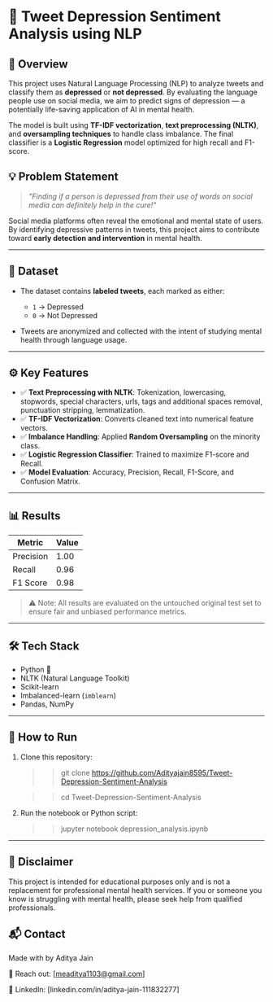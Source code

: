 # 🧠 Tweet Depression Sentiment Analysis using NLP

## 📘 Overview

This project uses Natural Language Processing (NLP) to analyze tweets and classify them as **depressed** or **not depressed**. By evaluating the language people use on social media, we aim to predict signs of depression — a potentially life-saving application of AI in mental health.

The model is built using **TF-IDF vectorization**, **text preprocessing (NLTK)**, and **oversampling techniques** to handle class imbalance. The final classifier is a **Logistic Regression** model optimized for high recall and F1-score.


## 💡 Problem Statement

> *"Finding if a person is depressed from their use of words on social media can definitely help in the cure!"*

Social media platforms often reveal the emotional and mental state of users. By identifying depressive patterns in tweets, this project aims to contribute toward **early detection and intervention** in mental health.

---

## 📁 Dataset

- The dataset contains **labeled tweets**, each marked as either:
  - `1` → Depressed
  - `0` → Not Depressed

- Tweets are anonymized and collected with the intent of studying mental health through language usage.

---

## ⚙️ Key Features

- ✅ **Text Preprocessing with NLTK**: Tokenization, lowercasing, stopwords, special characters, urls, tags and additional spaces removal, punctuation stripping, lemmatization.
- ✅ **TF-IDF Vectorization**: Converts cleaned text into numerical feature vectors.
- ✅ **Imbalance Handling**: Applied **Random Oversampling** on the minority class.
- ✅ **Logistic Regression Classifier**: Trained to maximize F1-score and Recall.
- ✅ **Model Evaluation**: Accuracy, Precision, Recall, F1-Score, and Confusion Matrix.

---

## 📊 Results

| Metric      | Value |
|-------------|-------|
| Precision   | 1.00  |
| Recall      | 0.96  |
| F1 Score    | 0.98  |

> ⚠️ Note: All results are evaluated on the untouched original test set to ensure fair and unbiased performance metrics.

---

## 🛠️ Tech Stack

- Python 🐍
- NLTK (Natural Language Toolkit)
- Scikit-learn
- Imbalanced-learn (`imblearn`)
- Pandas, NumPy

---

## 🧪 How to Run

1. Clone this repository:
  
   >> git clone https://github.com/Adityajain8595/Tweet-Depression-Sentiment-Analysis

   >> cd Tweet-Depression-Sentiment-Analysis

2. Run the notebook or Python script:

   >> jupyter notebook depression_analysis.ipynb

---


## 📌 Disclaimer
This project is intended for educational purposes only and is not a replacement for professional mental health services. If you or someone you know is struggling with mental health, please seek help from qualified professionals.

## 📬 Contact
Made with by Aditya Jain

📧 Reach out: [meaditya1103@gmail.com]

🔗 LinkedIn: [linkedin.com/in/aditya-jain-111832277]
